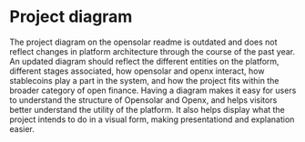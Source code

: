 # Project diagram

The project diagram on the opensolar readme is outdated and does not reflect changes in platform architecture through the course of the past year. An updated diagram should reflect the different entities on the platform, different stages associated, how opensolar and openx interact, how stablecoins play a part in the system, and how the project fits within the broader category of open finance. Having a diagram makes it easy for users to understand the structure of Opensolar and Openx, and helps visitors better understand the utility of the platform. It also helps display what the project intends to do in a visual form, making presentationd and explanation easier.

